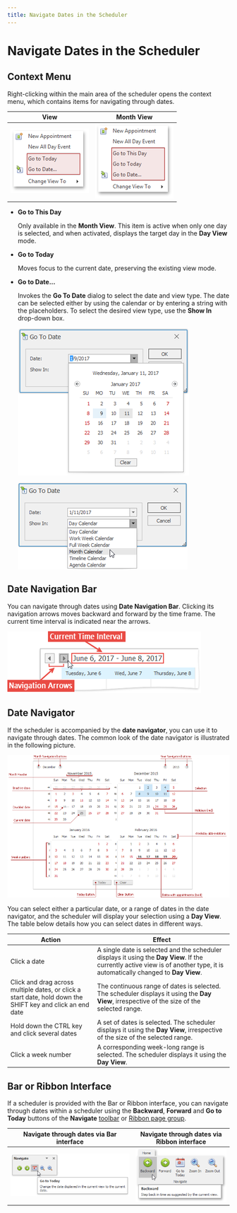 ```yaml
---
title: Navigate Dates in the Scheduler
---
```

# Navigate Dates in the Scheduler
## Context Menu
Right-clicking within the main area of the scheduler opens the context menu, which contains items for navigating through dates.

| View | Month View |
|---|---|
| ![NavThrDates_00.png](../../../images/img121394.png) | ![NavThrDates_01.png](../../../images/img5485.png) |
* **Go to This Day**
	
	Only available in the **Month View**. This item is active when only one day is selected, and when activated, displays the target day in the **Day View** mode.
* **Go to Today**
	
	Moves focus to the current date, preserving the existing view mode.
* **Go to Date...**
	
	Invokes the **Go To Date** dialog to select the date and view type. The date can be selected either by using the calendar or by entering a string with the placeholders. To select the desired view type, use the **Show In** drop-down box.
	
	![NavThrDates_02.png](../../../images/img5486.png)
	
	![GotoDate View](../../../images/img9134.png)

## Date Navigation Bar
You can navigate through dates using **Date Navigation Bar**. Clicking its navigation arrows moves backward and forward by the time frame. The current time interval is indicated near the arrows.

![NavThrDates_DateNavigationBar](../../../images/img124245.png)

## Date Navigator
If the scheduler is accompanied by the **date navigator**, you can use it to navigate through dates. The common look of the date navigator is illustrated in the following picture.

![Docs_VisualElements_DateNavigator](../../../images/img6031.png)

You can select either a particular date, or a range of dates in the date navigator, and the scheduler will display your selection using a **Day View**. The table below details how you can select dates in different ways.

| Action | Effect |
|---|---|
| Click a date | A single date is selected and the scheduler displays it using the **Day View**. If the currently active view is of another type, it is automatically changed to **Day View**. |
| Click and drag across multiple dates, or click a start date, hold down the SHIFT key and click an end date | The continuous range of dates is selected. The scheduler displays it using the **Day View**, irrespective of the size of the selected range. |
| Hold down the CTRL key and click several dates | A set of dates is selected. The scheduler displays it using the **Day View**, irrespective of the size of the selected range. |
| Click a week number | A corresponding week-long range is selected. The scheduler displays it using the **Day View**. |

## Bar or Ribbon Interface
If a scheduler is provided with the Bar or Ribbon interface, you can navigate through dates within a scheduler using the **Backward**, **Forward** and **Go to Today** buttons of the **Navigate** [toolbar](../scheduler-ui/toolbars.md) or [Ribbon page group](../scheduler-ui/ribbon-interface.md).

| Navigate through dates via Bar interface | Navigate through dates via Ribbon interface |
|---|---|
| ![Scheduler_NavigateToolbar](../../../images/img16557.png) | ![Scheduler_Ribbon_Navigate](../../../images/img16547.png) |